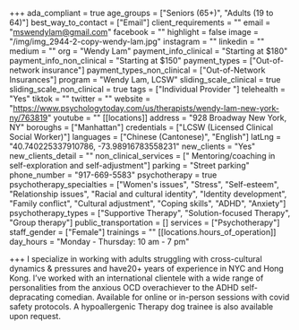 +++
ada_compliant = true
age_groups = ["Seniors (65+)", "Adults (19 to 64)"]
best_way_to_contact = ["Email"]
client_requirements = ""
email = "mswendylam@gmail.com"
facebook = ""
highlight = false
image = "/img/img_2944-2-copy-wendy-lam.jpg"
instagram = ""
linkedin = ""
medium = ""
org = "Wendy Lam"
payment_info_clinical = "Starting at $180"
payment_info_non_clinical = "Starting at $150"
payment_types = ["Out-of-network insurance"]
payment_types_non_clinical = ["Out-of-Network Insurances"]
program = "Wendy Lam, LCSW"
sliding_scale_clinical = true
sliding_scale_non_clinical = true
tags = ["Individual Provider "]
telehealth = "Yes"
tiktok = ""
twitter = ""
website = "https://www.psychologytoday.com/us/therapists/wendy-lam-new-york-ny/763819"
youtube = ""
[[locations]]
address = "928 Broadway New York, NY"
boroughs = ["Manhattan"]
credentials = ["LCSW (Licensed Clinical Social Worker)"]
languages = ["Chinese (Cantonese)", "English"]
latLng = "40.740225337910786, -73.98916783558231"
new_clients = "Yes"
new_clients_detail = ""
non_clinical_services = [" Mentoring/coaching in self-exploration and self-adjustment"]
parking = "Street parking"
phone_number = "917-669-5583"
psychotherapy = true
psychotherapy_specialties = ["Women's issues", "Stress", "Self-esteem", "Relationship issues", "Racial and cultural identity", "Identity development", "Family conflict", "Cultural adjustment", "Coping skills", "ADHD", "Anxiety"]
psychotherapy_types = ["Supportive Therapy", "Solution-focused Therapy", "Group therapy"]
public_transportation = []
services = ["Psychotherapy"]
staff_gender = ["Female"]
trainings = ""
[[locations.hours_of_operation]]
day_hours = "Monday - Thursday: 10 am - 7 pm"

+++
I specialize in working with adults struggling with cross-cultural dynamics & pressures and have20+ years of experience in NYC and Hong Kong. I’ve worked with an international clientele with a wide range of personalities from the anxious OCD overachiever to the ADHD self-depracating comedian. Available for online or in-person sessions with covid safety protocols. A hypoallergenic Therapy dog trainee is also available upon request.